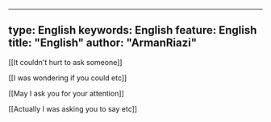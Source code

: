  ---
type:  English
keywords:  English
feature:  English
title: "English"
author: "ArmanRiazi"
---


 [[It couldn't hurt to ask someone]]

 [[I was wondering if you could etc]]

 [[May I ask you for your attention]]

 [[Actually I was asking you to say etc]]